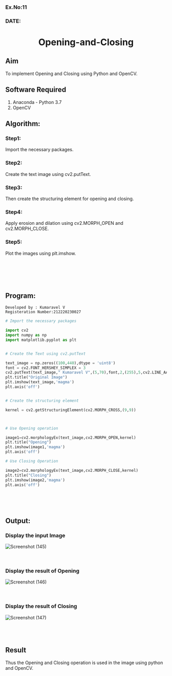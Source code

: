 ### Ex.No:11
### DATE: 
# <p align="center">Opening-and-Closing</p> 

## Aim
To implement Opening and Closing using Python and OpenCV.

## Software Required
1. Anaconda - Python 3.7
2. OpenCV
## Algorithm:
### Step1:
Import the necessary packages.

### Step2:
Create the text image using cv2.putText.

### Step3:
Then create the structuring element for opening and closing.

### Step4:
Apply erosion and dilation using cv2.MORPH_OPEN and cv2.MORPH_CLOSE.

### Step5:
Plot the images using plt.imshow.

<br>
<br>
<br>
<br>


 
## Program:
```
Developed by : Kumaravel V
Registeration Number:212220230027
```

``` Python
# Import the necessary packages

import cv2
import numpy as np
import matplotlib.pyplot as plt


# Create the Text using cv2.putText

text_image = np.zeros((100,440),dtype = 'uint8')
font = cv2.FONT_HERSHEY_SIMPLEX = 3
cv2.putText(text_image," Kumaravel V",(5,70),font,2,(255),5,cv2.LINE_AA)
plt.title("Original Image")
plt.imshow(text_image,'magma')
plt.axis('off')


# Create the structuring element

kernel = cv2.getStructuringElement(cv2.MORPH_CROSS,(9,9))



# Use Opening operation

image1=cv2.morphologyEx(text_image,cv2.MORPH_OPEN,kernel)
plt.title("Opening")
plt.imshow(image1,'magma')
plt.axis('off')

# Use Closing Operation

image2=cv2.morphologyEx(text_image,cv2.MORPH_CLOSE,kernel)
plt.title("Closing")
plt.imshow(image2,'magma')
plt.axis('off')



```
<br>
<br>

## Output:

### Display the input Image
![Screenshot (145)](https://user-images.githubusercontent.com/75235334/170828318-dd1ef112-d6e2-4920-b2ab-ef464b40e0cd.png) 
<br>
<br>
<br>

### Display the result of Opening
![Screenshot (146)](https://user-images.githubusercontent.com/75235334/170828348-73bbfb26-99d2-447d-a793-f6f5c686d776.png)<br>
<br>
<br>

### Display the result of Closing
![Screenshot (147)](https://user-images.githubusercontent.com/75235334/170828376-15106f6c-ac01-4030-b5de-0347e0ab2da6.png)<br>
<br>
<br>
<br>


## Result
Thus the Opening and Closing operation is used in the image using python and OpenCV.
